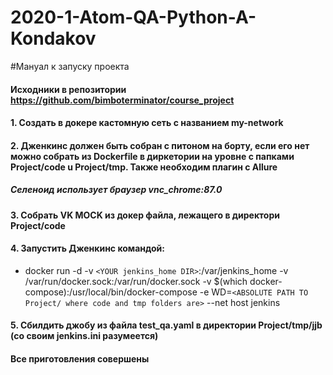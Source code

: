 # 2020-1-Atom-QA-Python-A-Kondakov

#Мануал к запуску проекта
#### Исходники  в  репозитории https://github.com/bimboterminator/course_project
#### 1. Создать  в докере кастомную сеть с названием my-network 
#### 2. Дженкинс должен быть собран с питоном  на борту, если его нет можно собрать из Dockerfile в диркетории на уровне с папками Project/code u Project/tmp. Также необходим плагин с Allure
##### Селеноид использует браузер vnc_chrome:87.0
#### 3. Собрать VK MOCK из докер файла, лежащего в директори Project/code
#### 4. Запустить Дженкинс командой:
* docker run -d  -v `<YOUR jenkins_home DIR>`:/var/jenkins_home -v /var/run/docker.sock:/var/run/docker.sock -v $(which docker-compose):/usr/local/bin/docker-compose -e WD=`<ABSOLUTE PATH TO Project/ where code and tmp folders are>` --net host  jenkins

#### 5. Сбилдить джобу из файла test_qa.yaml в директории Project/tmp/jjb (со своим jenkins.ini разумеется)
#### Все приготовления совершены
